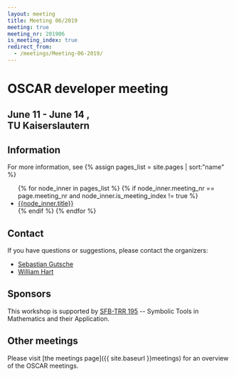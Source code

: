 ```yaml
---
layout: meeting
title: Meeting 06/2019
meeting: true
meeting_nr: 201906
is_meeting_index: true
redirect_from:
  - /meetings/Meeting-06-2019/
---
```


# OSCAR developer meeting

## June 11 - June 14 ,<br> TU Kaiserslautern

## Information

For more information, see
{% assign pages_list = site.pages | sort:"name" %}
<ul>
{% for node_inner in pages_list %}
    {% if node_inner.meeting_nr == page.meeting_nr and node_inner.is_meeting_index != true %}
        <li>
            <a href="{{ node_inner.url | absolute_url }}">{{node_inner.title}}</a>
        </li>
    {% endif %}
{% endfor %}
</ul>

## Contact

If you have questions or suggestions, please contact the organizers:

* [Sebastian Gutsche](mailto:gutsche@mathematik.uni-siegen.de)
* [William Hart](mailto:wbhart@mathematik.uni-kl.de)

## Sponsors

This workshop is supported by [SFB-TRR 195](https://www.computeralgebra.de/sfb/) -- Symbolic Tools in Mathematics and their Application.

## Other meetings

Please visit [the meetings page]({{ site.baseurl }}meetings) for an overview of the OSCAR meetings.
